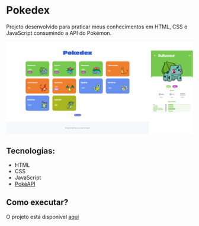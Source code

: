 # Pokedex

Projeto desenvolvido para praticar meus conhecimentos em HTML, CSS e JavaScript consumindo a API do Pokémon.

![Screenshot](.github/screenshot.png)

## Tecnologias:
- HTML
- CSS
- JavaScript
- [PokéAPI](https://pokeapi.co/)

## Como executar? 
O projeto está disponível [aqui](https://js-pokedex-mlucianaap.vercel.app/)
